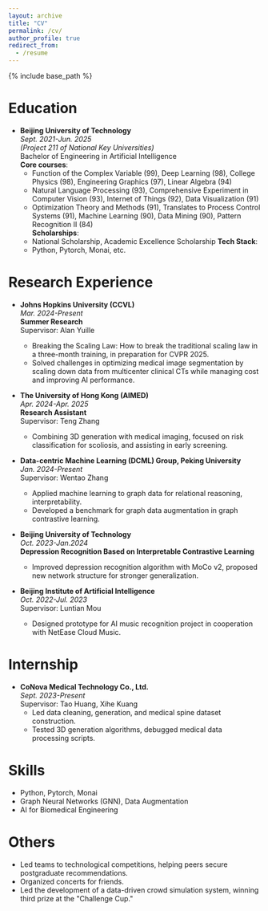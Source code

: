```yaml
---
layout: archive
title: "CV"
permalink: /cv/
author_profile: true
redirect_from:
  - /resume
---
```


{% include base_path %}

Education
======
* **Beijing University of Technology**  
  *Sept. 2021-Jun. 2025*  
  *(Project 211 of National Key Universities)*  
  Bachelor of Engineering in Artificial Intelligence  
  **Core courses**:  
  - Function of the Complex Variable (99), Deep Learning (98), College Physics (98), Engineering Graphics (97), Linear Algebra (94)  
  - Natural Language Processing (93), Comprehensive Experiment in Computer Vision (93), Internet of Things (92), Data Visualization (91)  
  - Optimization Theory and Methods (91), Translates to Process Control Systems (91), Machine Learning (90), Data Mining (90), Pattern Recognition II (84)  
  **Scholarships**:  
  - National Scholarship, Academic Excellence Scholarship
  **Tech Stack**:  
  - Python, Pytorch, Monai, etc.

Research Experience
======
* **Johns Hopkins University (CCVL)**  
  *Mar. 2024-Present*  
  **Summer Research**  
  Supervisor: Alan Yuille  
  - Breaking the Scaling Law: How to break the traditional scaling law in a three-month training, in preparation for CVPR 2025.  
  - Solved challenges in optimizing medical image segmentation by scaling down data from multicenter clinical CTs while managing cost and improving AI performance.

* **The University of Hong Kong (AIMED)**  
  *Apr. 2024-Apr. 2025*  
  **Research Assistant**  
  Supervisor: Teng Zhang  
  - Combining 3D generation with medical imaging, focused on risk classification for scoliosis, and assisting in early screening.

* **Data-centric Machine Learning (DCML) Group, Peking University**  
  *Jan. 2024-Present*  
  Supervisor: Wentao Zhang  
  - Applied machine learning to graph data for relational reasoning, interpretability.  
  - Developed a benchmark for graph data augmentation in graph contrastive learning.

* **Beijing University of Technology**  
  *Oct. 2023-Jan.2024*  
  **Depression Recognition Based on Interpretable Contrastive Learning**  
  - Improved depression recognition algorithm with MoCo v2, proposed new network structure for stronger generalization.

* **Beijing Institute of Artificial Intelligence**  
  *Oct. 2022-Jul. 2023*  
  Supervisor: Luntian Mou  
  - Designed prototype for AI music recognition project in cooperation with NetEase Cloud Music.

Internship
======
* **CoNova Medical Technology Co., Ltd.**  
  *Sept. 2023-Present*  
  Supervisor: Tao Huang, Xihe Kuang  
  - Led data cleaning, generation, and medical spine dataset construction.  
  - Tested 3D generation algorithms, debugged medical data processing scripts.

Skills
======
* Python, Pytorch, Monai  
* Graph Neural Networks (GNN), Data Augmentation  
* AI for Biomedical Engineering


Others
======
* Led teams to technological competitions, helping peers secure postgraduate recommendations.  
* Organized concerts for friends.  
* Led the development of a data-driven crowd simulation system, winning third prize at the "Challenge Cup."
